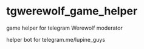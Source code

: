 # tgwerewolf_game_helper
game helper for telegram Werewolf moderator

helper bot for telegram.me/lupine_guys

